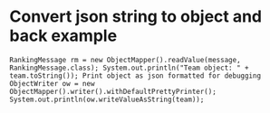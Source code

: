 
# Convert json string to object and back example

`RankingMessage rm = new ObjectMapper().readValue(message, RankingMessage.class);
System.out.println("Team object: " + team.toString());
Print object as json formatted for debugging
ObjectWriter ow = new ObjectMapper().writer().withDefaultPrettyPrinter();
System.out.println(ow.writeValueAsString(team));`
  